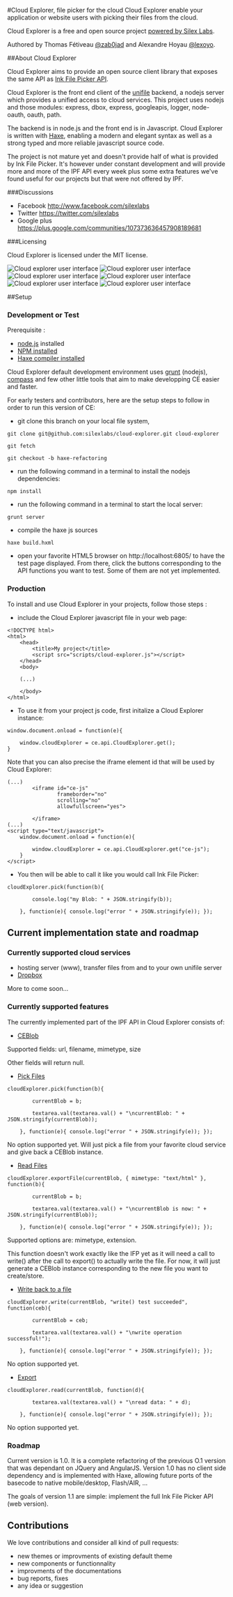 #Cloud Explorer, file picker for the cloud
Cloud Explorer enable your application or website users with picking their files from the cloud.

Cloud Explorer is a free and open source project [powered by Silex Labs](http://www.silexlabs.org/).

Authored by Thomas Fétiveau [@zab0jad](https://twitter.com/zab0jad) and Alexandre Hoyau [@lexoyo](https://twitter.com/lexoyo).

##About Cloud Explorer

Cloud Explorer aims to provide an open source client library that exposes the same API as [Ink File Picker API](https://developers.inkfilepicker.com/docs/web/).

Cloud Explorer is the front end client of the [unifile](https://github.com/silexlabs/unifile) backend, a nodejs server which provides a unified access to cloud services. This project uses nodejs and those modules: express, dbox, express, googleapis, logger, node-oauth, oauth, path.

The backend is in node.js and the front end is in Javascript. Cloud Explorer is written with [Haxe](http://www.haxe.org), enabling a modern and elegant syntax as well as a strong typed and more reliable javascript source code.

The project is not mature yet and doesn't provide half of what is provided by Ink File Picker. It's however under constant development and will provide more and more of the IPF API every week plus some extra features we've found useful for our projects but that were not offered by IPF.

###Discussions

* Facebook http://www.facebook.com/silexlabs
* Twitter https://twitter.com/silexlabs
* Google plus https://plus.google.com/communities/107373636457908189681

###Licensing

Cloud Explorer is licensed under the MIT license.

![Cloud explorer user interface](https://raw.github.com/silexlabs/cloud-explorer/haxe-refactoring/screenshot01.png)
![Cloud explorer user interface](https://raw.github.com/silexlabs/cloud-explorer/haxe-refactoring/screenshot02.png)
![Cloud explorer user interface](https://raw.github.com/silexlabs/cloud-explorer/haxe-refactoring/screenshot03.png)
![Cloud explorer user interface](https://raw.github.com/silexlabs/cloud-explorer/haxe-refactoring/screenshot04.png)
![Cloud explorer user interface](https://raw.github.com/silexlabs/cloud-explorer/haxe-refactoring/screenshot05.png)
![Cloud explorer user interface](https://raw.github.com/silexlabs/cloud-explorer/haxe-refactoring/screenshot06.png)

##Setup

### Development or Test

Prerequisite :

* [node.js](http://nodejs.org/) installed
* [NPM installed](https://npmjs.org/)
* [Haxe compiler installed](http://haxe.org/download)

Cloud Explorer default development environment uses [grunt](http://gruntjs.com/) (nodejs), [compass](http://compass-style.org/) and few other little tools that aim to make developping CE easier and faster.

For early testers and contributors, here are the setup steps to follow in order to run this version of CE:

 - git clone this branch on your local file system,
```
git clone git@github.com:silexlabs/cloud-explorer.git cloud-explorer

git fetch

git checkout -b haxe-refactoring
```

 - run the following command in a terminal to install the nodejs dependencies:
```
npm install
```

 - run the following command in a terminal to start the local server:
```
grunt server
```

 - compile the haxe js sources
```
haxe build.hxml
```

 - open your favorite HTML5 browser on http://localhost:6805/ to have the test page displayed. From there, click the buttons corresponding to the API functions you want to test. Some of them are not yet implemented.

### Production

To install and use Cloud Explorer in your projects, follow those steps :

 - include the Cloud Explorer javascript file in your web page:
```
<!DOCTYPE html>
<html>
    <head>
        <title>My project</title>
        <script src="scripts/cloud-explorer.js"></script>
    </head>
    <body>

    (...)

    </body>
</html>
```

 - To use it from your project js code, first initalize a Cloud Explorer instance:
```
window.document.onload = function(e){

	window.cloudExplorer = ce.api.CloudExplorer.get();
}
```

Note that you can also precise the iframe element id that will be used by Cloud Explorer:
```
(...)
		<iframe id="ce-js"
                frameborder="no" 
                scrolling="no"
                allowfullscreen="yes">

        </iframe>
(...)
<script type="text/javascript">
	window.document.onload = function(e){

		window.cloudExplorer = ce.api.CloudExplorer.get("ce-js");
	}
</script>
```

 - You then will be able to call it like you would call Ink File Picker:
```
cloudExplorer.pick(function(b){

        console.log("my Blob: " + JSON.stringify(b));

    }, function(e){ console.log("error " + JSON.stringify(e)); });
``` 

## Current implementation state and roadmap

### Currently supported cloud services

* hosting server (www), transfer files from and to your own unifile server
* [Dropbox](http://www.dropbox.com)

More to come soon...

### Currently supported features

The currently implemented part of the IPF API in Cloud Explorer consists of:

* [CEBlob](https://developers.inkfilepicker.com/docs/web/#inkblob)

Supported fields: url, filename, mimetype, size

Other fields will return null.

* [Pick Files](https://developers.inkfilepicker.com/docs/web/#pick)
```
cloudExplorer.pick(function(b){

        currentBlob = b;

        textarea.val(textarea.val() + "\ncurrentBlob: " + JSON.stringify(currentBlob));

    }, function(e){ console.log("error " + JSON.stringify(e)); });
```

No option supported yet. Will just pick a file from your favorite cloud service and give back a CEBlob instance.


* [Read Files](https://developers.inkfilepicker.com/docs/web/#read)
```
cloudExplorer.exportFile(currentBlob, { mimetype: "text/html" }, function(b){

        currentBlob = b;

        textarea.val(textarea.val() + "\ncurrentBlob is now: " + JSON.stringify(currentBlob));

    }, function(e){ console.log("error " + JSON.stringify(e)); });
```

Supported options are: mimetype, extension.

This function doesn't work exactly like the IFP yet as it will need a call to write() after the call to export() to actually write the file. For now, it will just generate a CEBlob instance corresponding to the new file you want to create/store.

* [Write back to a file](https://developers.inkfilepicker.com/docs/web/#write)
```
cloudExplorer.write(currentBlob, "write() test succeeded", function(ceb){

        currentBlob = ceb;

        textarea.val(textarea.val() + "\nwrite operation successful!");

    }, function(e){ console.log("error " + JSON.stringify(e)); });
```

No option supported yet.

* [Export](https://developers.inkfilepicker.com/docs/web/#export)
```
cloudExplorer.read(currentBlob, function(d){

        textarea.val(textarea.val() + "\nread data: " + d);

    }, function(e){ console.log("error " + JSON.stringify(e)); });
```

No option supported yet.

### Roadmap

Current version is 1.0. It is a complete refactoring of the previous O.1 version that was dependant on JQuery and AngularJS. Version 1.0 has no client side dependency and is implemented with Haxe, allowing future ports of the basecode to native mobile/desktop, Flash/AIR, ...

The goals of version 1.1 are simple: implement the full Ink File Picker API (web version).

## Contributions

We love contributions and consider all kind of pull requests:

* new themes or improvments of existing default theme
* new components or functionnality
* improvments of the documentations
* bug reports, fixes
* any idea or suggestion


